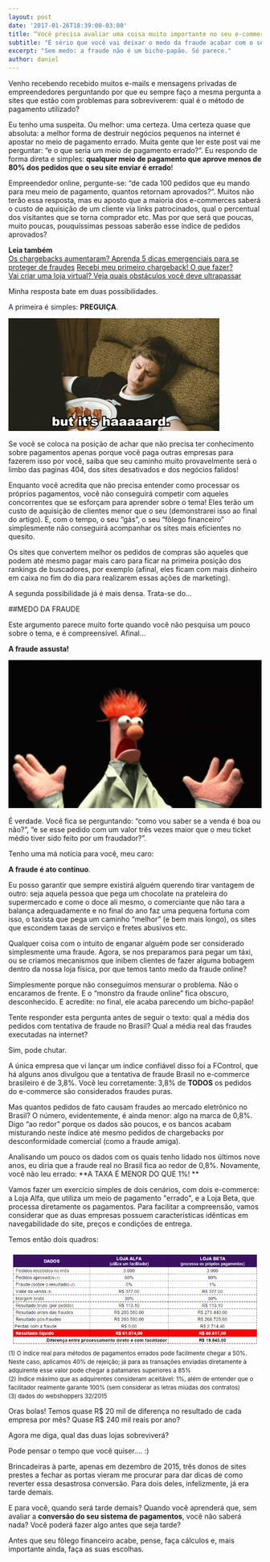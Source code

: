 ```yaml
---
layout: post
date: '2017-01-26T18:39:00-03:00'
title: “Você precisa avaliar uma coisa muito importante no seu e-commerce"
subtitle: "É sério que você vai deixar o medo da fraude acabar com o seu e-commerce?"
excerpt: "Sem medo: a fraude não é um bicho-papão. Só parece."
author: daniel
---
```

Venho recebendo recebido muitos e-mails e mensagens privadas de empreendedores perguntando por que eu sempre faço a mesma pergunta a sites que estão com problemas para sobreviverem: qual é o método de pagamento utilizado?

Eu tenho uma suspeita. Ou melhor: uma certeza. Uma certeza quase que absoluta: a melhor forma de destruir negócios pequenos na internet é apostar no meio de pagamento errado. Muita gente que ler este post vai me perguntar: “e o que seria um meio de pagamento errado?”. Eu respondo de forma direta e simples: **qualquer meio de pagamento que aprove menos de 80% dos pedidos que o seu site enviar é errado**! 

Empreendedor online, pergunte-se: “de cada 100 pedidos que eu mando para meu meio de pagamento, quantos retornam aprovados?”. Muitos não terão essa resposta, mas eu aposto que a maioria dos e-commerces saberá o custo de aquisição de um cliente via links patrocinados, qual o percentual dos visitantes que se torna comprador etc. Mas por que será que poucas, muito poucas, pouquíssimas pessoas saberão esse índice de pedidos aprovados? 

**Leia também**  
[Os chargebacks aumentaram? Aprenda 5 dicas emergenciais para se proteger de fraudes](http://blog.konduto.com/pt/2016/01/dicas-emergenciais-evitar-fraudes?utm_source=konduto&utm_medium=blog&utm_campaign=conteudo) 
[Recebi meu primeiro chargeback! O que fazer?](https://blog.konduto.com/pt/2014/09/o-que-fazer-quando-recebe-o-primeiro-chargeback/?utm_source=konduto&utm_medium=blog&utm_campaign=conteudo)  
[Vai criar uma loja virtual? Veja quais obstáculos você deve ultrapassar](http://blog.konduto.com/pt/2015/11/criar-loja-virtual-obstaculos/?utm_source=konduto&utm_medium=blog&utm_campaign=conteudo)  

Minha resposta bate em duas possibilidades.

A primeira é simples: **PREGUIÇA**.

![gif preguiça](/images/160127-lazy.gif)

Se você se coloca na posição de achar que não precisa ter conhecimento sobre pagamentos apenas porque você paga outras empresas para fazerem isso por você, saiba que seu caminho muito provavelmente será o limbo das paginas 404, dos sites desativados e dos negócios falidos! 

Enquanto você acredita que não precisa entender como processar os próprios pagamentos, você não conseguirá competir com aqueles concorrentes que se esforçam para aprender sobre o tema! Eles terão um custo de aquisição de clientes menor que o seu (demonstrarei isso ao final do artigo). E, com o tempo, o seu “gás”, o seu “fôlego financeiro” simplesmente não conseguirá acompanhar os sites mais eficientes no quesito. 

Os sites que convertem melhor os pedidos de compras são aqueles que podem até mesmo pagar mais caro para ficar na primeira posição dos rankings de buscadores, por exemplo (afinal, eles ficam com mais dinheiro em caixa no fim do dia para realizarem essas ações de marketing).

A segunda possibilidade já é mais densa. Trata-se do… 

##MEDO DA FRAUDE

Este argumento parece muito forte quando você não pesquisa um pouco sobre o tema, e é compreensível. Afinal… 

**A fraude assusta!**

![gif beaker](/images/160127-beaker.gif)

É verdade. Você fica se perguntando: “como vou saber se a venda é boa ou não?”, “e se esse pedido com um valor três vezes maior que o meu ticket médio tiver sido feito por um fraudador?”. 

Tenho uma má notícia para você, meu caro: 

**A fraude é ato contínuo**. 

Eu posso garantir que sempre existirá alguém querendo tirar vantagem de outro: seja aquela pessoa que pega um chocolate na prateleira do supermercado e come o doce ali mesmo, o comerciante que não tara a balança adequadamente e no final do ano faz uma pequena fortuna com isso, o taxista que pega um caminho “melhor” (e bem mais longo), os sites que escondem taxas de serviço e fretes abusivos etc. 

Qualquer coisa com o intuito de enganar alguém pode ser considerado simplesmente uma fraude. Agora, se nos preparamos para pegar um táxi, ou se criamos mecanismos que inibem clientes de fazer alguma bobagem dentro da nossa loja física, por que temos tanto medo da fraude online? 

Simplesmente porque não conseguimos mensurar o problema. Não o encaramos de frente. E o “monstro da fraude online” fica obscuro, desconhecido. E acredite: no final, ele acaba parecendo um bicho-papão!

Tente responder esta pergunta antes de seguir o texto: qual a média dos pedidos com tentativa de fraude no Brasil? Qual a média real das fraudes executadas na internet?

Sim, pode chutar. 

A única empresa que vi lançar um índice confiável disso foi a FControl, que há alguns anos divulgou que a tentativa de fraude Brasil no e-commerce brasileiro é de 3,8%. Você leu corretamente: 3,8% de **TODOS** os pedidos do e-commerce são considerados fraudes puras. 

Mas quantos pedidos de fato causam fraudes ao mercado eletrônico no Brasil? O número, evidentemente, é ainda menor: algo na marca de 0,8%. Digo “ao redor” porque os dados são poucos, e os bancos acabam misturando neste índice até mesmo pedidos de chargebacks por desconformidade comercial (como a fraude amiga). 

Analisando um pouco os dados com os quais tenho lidado nos últimos nove anos, eu diria que a fraude real no Brasil fica ao redor de 0,8%. Novamente, você não leu errado: **A TAXA É MENOR DO QUE 1%! **

Vamos fazer um exercício simples de dois cenários, com dois e-commerce: a Loja Alfa, que utiliza um meio de pagamento "errado", e a Loja Beta, que processa diretamente os pagamentos. Para facilitar a compreensão, vamos considerar que as duas empresas possuem características idênticas em navegabilidade do site, preços e condições de entrega. 

Temos então dois quadros: 

![case lojas](/images/160127-case.png)
<small>(1) O índice real para métodos de pagamentos errados pode facilmente chegar a 50%. Neste caso, aplicamos 40% de rejeição; já para as transações enviadas diretamente à adquirente esse valor pode chegar a patamares superiores a 85%  
(2) Índice máximo que as adquirentes consideram aceitável: 1%, além de entender que o facilitador realmente garante 100% (sem considerar as letras miúdas dos contratos)  
(3) dados do webshoppers 32/2015</small>

Oras bolas! Temos quase R$ 20 mil de diferença no resultado de cada empresa por mês? Quase R$ 240 mil reais por ano?  

Agora me diga, qual das duas lojas sobreviverá?

Pode pensar o tempo que você quiser.... :)

Brincadeiras à parte, apenas em dezembro de 2015, três donos de sites prestes a fechar as portas vieram me procurar para dar dicas de como reverter essa desastrosa conversão. Para dois deles, infelizmente, já era tarde demais. 

E para você, quando será tarde demais? Quando você aprenderá que, sem avaliar a **conversão do seu sistema de pagamentos**, você não saberá nada? Você poderá fazer algo antes que seja tarde? 

Antes que seu fôlego financeiro acabe, pense, faça cálculos e, mais importante ainda, faça as suas escolhas. 